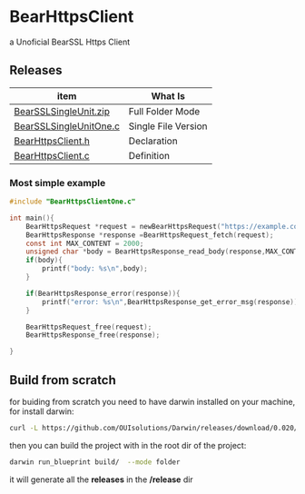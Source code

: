 # BearHttpsClient
a Unoficial BearSSL Https Client


## Releases

| item          | What Is |
|-------        |-----------|
| [BearSSLSingleUnit.zip](https://github.com/OUIsolutions/BearHttpsClient/releases/download/0.0.1/BearHttpsClient.zip)| Full Folder Mode  |
| [BearSSLSingleUnitOne.c](https://github.com/OUIsolutions/BearHttpsClient/releases/download/0.0.1/BearHttpsClientOne.c)| Single File Version|
| [BearHttpsClient.h](https://github.com/OUIsolutions/BearHttpsClient/releases/download/0.0.1/BearHttpsClient.h)|Declaration |
| [BearHttpsClient.c](https://github.com/OUIsolutions/BearHttpsClient/releases/download/0.0.1/BearHttpsClient.c)|Definition |


### Most simple example
```c
#include "BearHttpsClientOne.c"

int main(){
    BearHttpsRequest *request = newBearHttpsRequest("https://example.com");
    BearHttpsResponse *response =BearHttpsRequest_fetch(request);
    const int MAX_CONTENT = 2000;
    unsigned char *body = BearHttpsResponse_read_body(response,MAX_CONTENT);
    if(body){
        printf("body: %s\n",body);
    }

    if(BearHttpsResponse_error(response)){
        printf("error: %s\n",BearHttpsResponse_get_error_msg(response));
    }

    BearHttpsRequest_free(request);
    BearHttpsResponse_free(response);

}

```


## Build from scratch
for buiding from scratch you need to have darwin installed on your machine, for install darwin: 
```bash
curl -L https://github.com/OUIsolutions/Darwin/releases/download/0.020/darwin.out -o darwin.out && chmod +x darwin.out &&  sudo  mv darwin.out /usr/bin/darwin
```
then you can build the project with in the root dir of the project:
```bash
darwin run_blueprint build/  --mode folder
``` 
it will generate all the **releases** in the **/release** dir 

